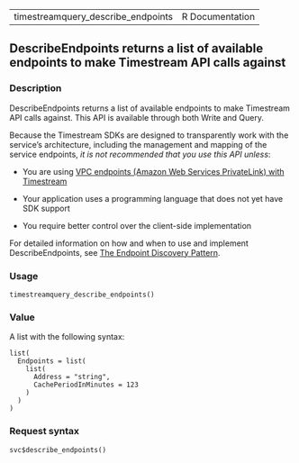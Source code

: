 <table style="width: 100%;">
<tbody>
<tr class="odd">
<td>timestreamquery_describe_endpoints</td>
<td style="text-align: right;">R Documentation</td>
</tr>
</tbody>
</table>

## DescribeEndpoints returns a list of available endpoints to make Timestream API calls against

### Description

DescribeEndpoints returns a list of available endpoints to make
Timestream API calls against. This API is available through both Write
and Query.

Because the Timestream SDKs are designed to transparently work with the
service’s architecture, including the management and mapping of the
service endpoints, *it is not recommended that you use this API unless*:

-   You are using [VPC endpoints (Amazon Web Services PrivateLink) with
    Timestream](https://docs.aws.amazon.com/timestream/latest/developerguide/VPCEndpoints.html)

-   Your application uses a programming language that does not yet have
    SDK support

-   You require better control over the client-side implementation

For detailed information on how and when to use and implement
DescribeEndpoints, see [The Endpoint Discovery
Pattern](https://docs.aws.amazon.com/timestream/latest/developerguide/Using.API.html#Using-API.endpoint-discovery).

### Usage

    timestreamquery_describe_endpoints()

### Value

A list with the following syntax:

    list(
      Endpoints = list(
        list(
          Address = "string",
          CachePeriodInMinutes = 123
        )
      )
    )

### Request syntax

    svc$describe_endpoints()
